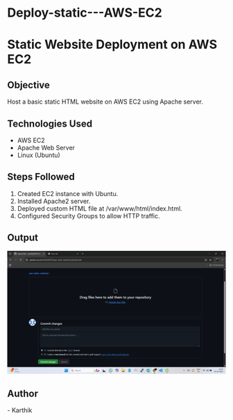 # Deploy-static---AWS-EC2

# Static Website Deployment on AWS EC2

## Objective
Host a basic static HTML website on AWS EC2 using Apache server.

## Technologies Used
- AWS EC2
- Apache Web Server
- Linux (Ubuntu)

## Steps Followed
1. Created EC2 instance with Ubuntu.
2. Installed Apache2 server.
3. Deployed custom HTML file at /var/www/html/index.html.
4. Configured Security Groups to allow HTTP traffic.

## Output
![Website Screenshot](screenshot.png.png)

## Author
- Karthik
